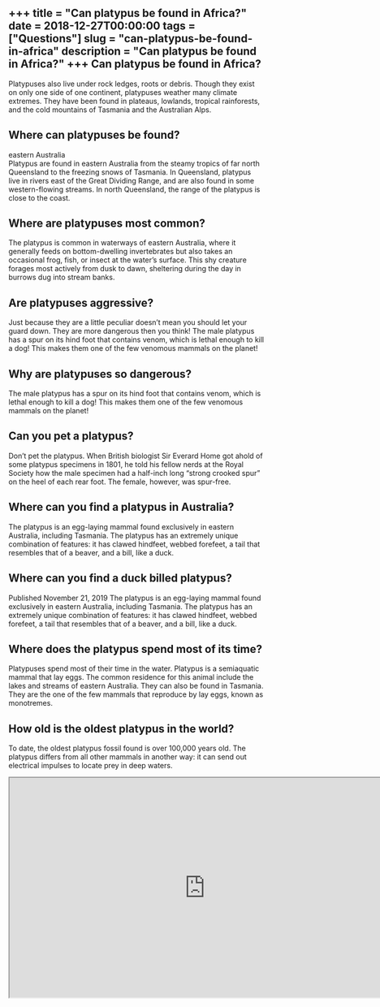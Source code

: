 +++
title = "Can platypus be found in Africa?"
date = 2018-12-27T00:00:00
tags = ["Questions"]
slug = "can-platypus-be-found-in-africa"
description = "Can platypus be found in Africa?"
+++
Can platypus be found in Africa?
--------------------------------

Platypuses also live under rock ledges, roots or debris. Though they exist on only one side of one continent, platypuses weather many climate extremes. They have been found in plateaus, lowlands, tropical rainforests, and the cold mountains of Tasmania and the Australian Alps.

Where can platypuses be found?
------------------------------

eastern Australia  
Platypus are found in eastern Australia from the steamy tropics of far north Queensland to the freezing snows of Tasmania. In Queensland, platypus live in rivers east of the Great Dividing Range, and are also found in some western-flowing streams. In north Queensland, the range of the platypus is close to the coast.

Where are platypuses most common?
---------------------------------

The platypus is common in waterways of eastern Australia, where it generally feeds on bottom-dwelling invertebrates but also takes an occasional frog, fish, or insect at the water’s surface. This shy creature forages most actively from dusk to dawn, sheltering during the day in burrows dug into stream banks.

Are platypuses aggressive?
--------------------------

Just because they are a little peculiar doesn’t mean you should let your guard down. They are more dangerous then you think! The male platypus has a spur on its hind foot that contains venom, which is lethal enough to kill a dog! This makes them one of the few venomous mammals on the planet!

Why are platypuses so dangerous?
--------------------------------

The male platypus has a spur on its hind foot that contains venom, which is lethal enough to kill a dog! This makes them one of the few venomous mammals on the planet!

Can you pet a platypus?
-----------------------

Don’t pet the platypus. When British biologist Sir Everard Home got ahold of some platypus specimens in 1801, he told his fellow nerds at the Royal Society how the male specimen had a half-inch long “strong crooked spur” on the heel of each rear foot. The female, however, was spur-free.

Where can you find a platypus in Australia?
-------------------------------------------

The platypus is an egg-laying mammal found exclusively in eastern Australia, including Tasmania. The platypus has an extremely unique combination of features: it has clawed hindfeet, webbed forefeet, a tail that resembles that of a beaver, and a bill, like a duck.

Where can you find a duck billed platypus?
------------------------------------------

Published November 21, 2019 The platypus is an egg-laying mammal found exclusively in eastern Australia, including Tasmania. The platypus has an extremely unique combination of features: it has clawed hindfeet, webbed forefeet, a tail that resembles that of a beaver, and a bill, like a duck.

Where does the platypus spend most of its time?
-----------------------------------------------

Platypuses spend most of their time in the water. Platypus is a semiaquatic mammal that lay eggs. The common residence for this animal include the lakes and streams of eastern Australia. They can also be found in Tasmania. They are the one of the few mammals that reproduce by lay eggs, known as monotremes.

How old is the oldest platypus in the world?
--------------------------------------------

To date, the oldest platypus fossil found is over 100,000 years old. The platypus differs from all other mammals in another way: it can send out electrical impulses to locate prey in deep waters.

<iframe allow="accelerometer; autoplay; clipboard-write; encrypted-media; gyroscope; picture-in-picture" allowfullscreen="" class="__youtube_prefs__  epyt-is-override  no-lazyload" data-no-lazy="1" data-origheight="433" data-origwidth="770" data-skipgform_ajax_framebjll="" height="433" id="_ytid_55219" loading="lazy" src="https://www.youtube.com/embed/4U_l8WoaWks?enablejsapi=1&autoplay=0&cc_load_policy=0&cc_lang_pref=&iv_load_policy=1&loop=0&modestbranding=0&rel=1&fs=1&playsinline=0&autohide=2&theme=dark&color=red&controls=1&" title="YouTube player" width="770"></iframe>